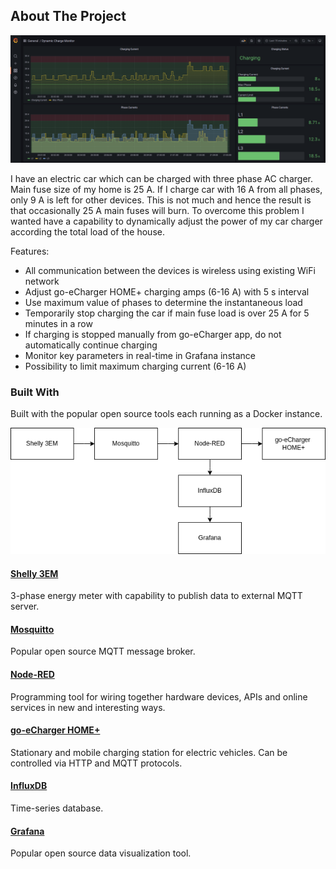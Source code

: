 ## About The Project

![Alt text](doc/grafana.png "Grafana")

I have an electric car which can be charged with three phase AC charger. Main fuse size of my home is 25 A. If I charge car with 16 A from all phases, only 9 A is left for other devices. This is not much and hence the result is that occasionally 25 A main fuses will burn. To overcome this problem I wanted have a capability to dynamically adjust the power of my car charger according the total load of the house.

Features:

* All communication between the devices is wireless using existing WiFi network  
* Adjust go-eCharger HOME+ charging amps (6-16 A) with 5 s interval
* Use maximum value of phases to determine the instantaneous load
* Temporarily stop charging the car if main fuse load is over 25 A for 5 minutes in a row
* If charging is stopped manually from go-eCharger app, do not automatically continue charging
* Monitor key parameters in real-time in Grafana instance
* Possibility to limit maximum charging current (6-16 A)

### Built With

Built with the popular open source tools each running as a Docker instance.

![Alt text](doc/arch.png "Architecture")

#### [Shelly 3EM](https://shelly.cloud)

3-phase energy meter with capability to publish data to external MQTT server.

#### [Mosquitto](https://mosquitto.org)

Popular open source MQTT message broker.

#### [Node-RED](https://nodered.org)

Programming tool for wiring together hardware devices, APIs and online services in new and interesting ways.

#### [go-eCharger HOME+](https://go-e.co)

Stationary and mobile charging station for electric vehicles. Can be controlled via HTTP and MQTT protocols.

#### [InfluxDB](https://www.influxdata.com)

Time-series database.

#### [Grafana](https://grafana.com)

Popular open source data visualization tool.
